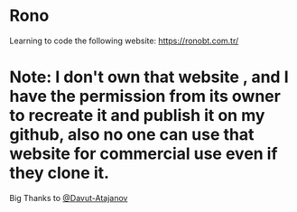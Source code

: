 # Rono
Learning to code the following website: 
https://ronobt.com.tr/
 # Note: I don't own that website , and I have the permission from its owner to recreate it and publish it on my github, also no one can use that website for commercial use even if they clone it.

 Big Thanks to [@Davut-Atajanov](https://github.com/Davut-Atajanov/Davut-Atajanov)
